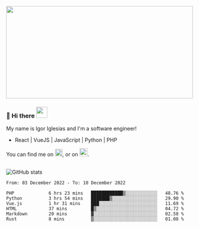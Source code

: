 <img src="https://c.tenor.com/KjVxfRrrncUAAAAd/matrix.gif" width="100%" height="250px">

### 🔭 Hi there <img src="https://raw.githubusercontent.com/MartinHeinz/MartinHeinz/master/wave.gif" width="30px">


My name is Igor Iglesias and I'm a software engineer!
<br>

<ul>
  <li> React | VueJS | JavaScript | Python | PHP </li>
</ul>
You can find me on <a href="https://twitter.com/IgorIglesias5"><img src="https://i.imgur.com/JLLlB5S.png" width="20px"></a>, or on <a href="https://www.linkedin.com/in/igor-iglesias-62478428/"><img src="https://i.imgur.com/PXyIkWx.png" width="22px"></a>.

<br>
<br>

![GitHub stats](https://github-readme-stats.vercel.app/api?username=igoiglesias&show_icons=true&count_private=true&theme=chartreuse-dark&hide_title=true)

<!--START_SECTION:waka-->

```text
From: 03 December 2022 - To: 10 December 2022

PHP             6 hrs 23 mins   ████████████▒░░░░░░░░░░░░   48.76 %
Python          3 hrs 54 mins   ███████▒░░░░░░░░░░░░░░░░░   29.90 %
Vue.js          1 hr 31 mins    ███░░░░░░░░░░░░░░░░░░░░░░   11.69 %
HTML            37 mins         █▒░░░░░░░░░░░░░░░░░░░░░░░   04.72 %
Markdown        20 mins         ▓░░░░░░░░░░░░░░░░░░░░░░░░   02.58 %
Rust            8 mins          ▒░░░░░░░░░░░░░░░░░░░░░░░░   01.08 %
```

<!--END_SECTION:waka-->
